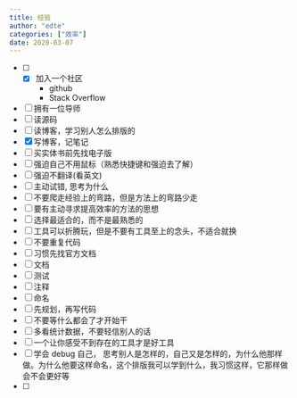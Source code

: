 ```yaml
---
title: 经验
author: "edte"
categories: ["效率"]
date: 2020-03-07
---
```



- [ ] - [x] 加入一个社区
    - github
    - Stack Overflow
- [ ] 拥有一位导师
- [ ] 读源码
- [ ] 读博客，学习别人怎么排版的
- [x] 写博客，记笔记
- [ ] 买实体书前先找电子版
- [ ] 强迫自己不用鼠标（熟悉快捷键和强迫去了解）
- [ ] 强迫不翻译(看英文)
- [ ] 主动试错, 思考为什么
- [ ] 不要爬走经验上的弯路，但是方法上的弯路少走
- [ ] 要有主动寻求提高效率的方法的思想
- [ ] 选择最适合的，而不是最熟悉的
- [ ] 工具可以折腾玩，但是不要有工具至上的念头，不适合就换
- [ ] 不要重复代码
- [ ] 习惯先找官方文档
- [ ] 文档
- [ ] 测试
- [ ] 注释
- [ ] 命名
- [ ] 先规划，再写代码
- [ ] 不要等什么都会了才开始干
- [ ] 多看统计数据，不要轻信别人的话
- [ ] 一个让你感受不到存在的工具才是好工具
- [ ] 学会 debug 自己， 思考别人是怎样的，自己又是怎样的，为什么他那样做。为什么他要这样命名，这个排版我可以学到什么，我习惯这样，它那样做会不会更好等
- [ ] 

